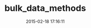 ---
layout: post
title:  "bulk_data_methods"
repo:   "fiksu/bulk_data_methods"
date:   2015-02-18 17:16:11
gemurl: http://github.com/fiksu/bulk_data_methods
---